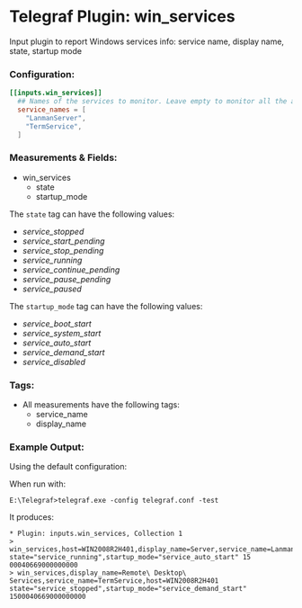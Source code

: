 # Telegraf Plugin: win_services
Input plugin to report Windows services info: service name, display name, state, startup mode

### Configuration:

```toml
[[inputs.win_services]]
  ## Names of the services to monitor. Leave empty to monitor all the available services on the host
  service_names = [
    "LanmanServer",
    "TermService",
  ]
```

### Measurements & Fields:

- win_services
    - state
    - startup_mode
  
The `state` tag can have the following values:
* _service_stopped_         
* _service_start_pending_   
* _service_stop_pending_    
* _service_running_         
* _service_continue_pending_
* _service_pause_pending_   
* _service_paused_

The `startup_mode` tag can have the following values:
* _service_boot_start_  
* _service_system_start_
* _service_auto_start_  
* _service_demand_start_
* _service_disabled_

### Tags:

- All measurements have the following tags:
    - service_name
    - display_name

### Example Output:

Using the default configuration:

When run with:
```
E:\Telegraf>telegraf.exe -config telegraf.conf -test
```
It produces:
```
* Plugin: inputs.win_services, Collection 1
> win_services,host=WIN2008R2H401,display_name=Server,service_name=LanmanServer state="service_running",startup_mode="service_auto_start" 15 00040669000000000
> win_services,display_name=Remote\ Desktop\ Services,service_name=TermService,host=WIN2008R2H401 state="service_stopped",startup_mode="service_demand_start" 1500040669000000000
```

